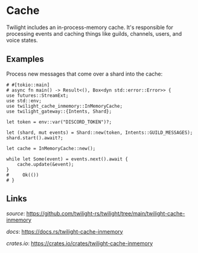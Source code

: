 # Cache

Twilight includes an in-process-memory cache. It's responsible for processing
events and caching things like guilds, channels, users, and voice states.


## Examples

Process new messages that come over a shard into the cache:

```rust,no_run
# #[tokio::main]
# async fn main() -> Result<(), Box<dyn std::error::Error>> {
use futures::StreamExt;
use std::env;
use twilight_cache_inmemory::InMemoryCache;
use twilight_gateway::{Intents, Shard};

let token = env::var("DISCORD_TOKEN")?;

let (shard, mut events) = Shard::new(token, Intents::GUILD_MESSAGES);
shard.start().await?;

let cache = InMemoryCache::new();

while let Some(event) = events.next().await {
    cache.update(&event);
}
#     Ok(())
# }
```

## Links

*source*: <https://github.com/twilight-rs/twilight/tree/main/twilight-cache-inmemory>

*docs*: <https://docs.rs/twilight-cache-inmemory>

*crates.io*: <https://crates.io/crates/twilight-cache-inmemory>
